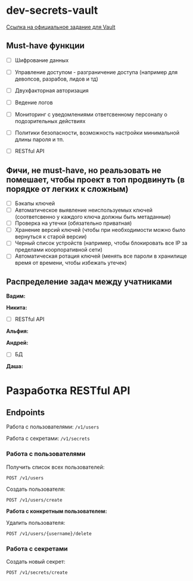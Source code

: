 # dev-secrets-vault

[Ссылка на официальное задание для Vault](https://moretech.vtb.ru/vault)

## Must-have функции

- [ ] Шифрование данных
- [ ] Управление доступом - разграничение доступа (например для девопсов, разрабов, лидов и тд)
- [ ] Двухфакторная авторизация
- [ ] Ведение логов
- [ ] Мониторинг с уведомлениями ответсвенному персоналу о подозрительных действиях
- [ ] Политики безопасности, возможность настройки минимальной длины пароля и тп.
- [ ] RESTful API


## Фичи, не must-have, но реальзовать не помешает, чтобы проект в топ продвинуть (в порядке от легких к сложным)

- [ ] Бэкапы ключей
- [ ] Автоматическое выявление неиспользуемых ключей (соответсвенно у каждого ключа должны быть метаданные)
- [ ] Проверка на утечки (обязательно приватная)
- [ ] Хранение версий ключей (чтобы при необходимости можно было вернуться к старой версии)
- [ ] Черный список устройств (например, чтобы блокировать все IP за пределами коорпоративной сети)
- [ ] Автоматическая ротация ключей (менять все пароли в хранилище время от времени, чтобы избежать утечек)

## Распределение задач между учатниками

**Вадим:**

**Никита:**

- [ ] RESTful API

**Альфия:**

**Андрей:**

- [ ] БД
    
**Даша:**

# Разработка RESTful API

## Endpoints

Работа с пользователями: `/v1/users`

Работа с секретами: `/v1/secrets`

### Работа с пользователями

Получить список всех пользователей:
```
POST /v1/users
```

Создать пользователя:
```
POST /v1/users/create
```

**Работа с конкретным пользователем:**

Удалить пользователя:
```
POST /v1/users/{username}/delete
```

### Работа с секретами

Создать новый секрет:
```
POST /v1/secrets/create
```

